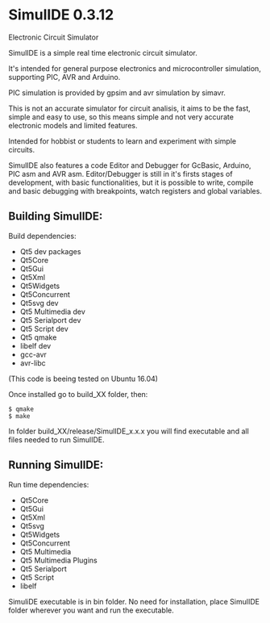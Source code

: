 # SimulIDE 0.3.12

Electronic Circuit Simulator


SimulIDE is a simple real time electronic circuit simulator.

It's intended for general purpose electronics and microcontroller simulation, supporting PIC, AVR and Arduino.

PIC simulation is provided by gpsim and avr simulation by simavr.

This is not an accurate simulator for circuit analisis, it aims to be the fast, simple and easy to use, so this means simple and not very accurate electronic models and limited features.

Intended for hobbist or students to learn and experiment with simple circuits.


SimulIDE also features a code Editor and Debugger for GcBasic, Arduino, PIC asm and AVR asm.
Editor/Debugger is still in it's firsts stages of development, with basic functionalities, but it is possible to write, compile and basic debugging with breakpoints, watch registers and global variables.


## Building SimulIDE:

Build dependencies:

 - Qt5 dev packages
 - Qt5Core
 - Qt5Gui
 - Qt5Xml
 - Qt5Widgets
 - Qt5Concurrent
 - Qt5svg dev
 - Qt5 Multimedia dev
 - Qt5 Serialport dev
 - Qt5 Script dev
 - Qt5 qmake
 - libelf dev
 - gcc-avr
 - avr-libc
 
(This code is beeing tested on  Ubuntu 16.04)
 
Once installed go to build_XX folder, then:

```
$ qmake
$ make
```

In folder build_XX/release/SimulIDE_x.x.x you will find executable and all files needed to run SimulIDE.



## Running SimulIDE:

Run time dependencies:

 - Qt5Core
 - Qt5Gui
 - Qt5Xml
 - Qt5svg
 - Qt5Widgets
 - Qt5Concurrent
 - Qt5 Multimedia
 - Qt5 Multimedia Plugins
 - Qt5 Serialport
 - Qt5 Script
 - libelf


SimuliDE executable is in bin folder.
No need for installation, place SimulIDE folder wherever you want and run the executable.
